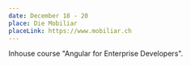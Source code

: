 ```yaml
---
date: December 18 - 20
place: Die Mobiliar
placeLink: https://www.mobiliar.ch
---
```


Inhouse course "Angular for Enterprise Developers".
